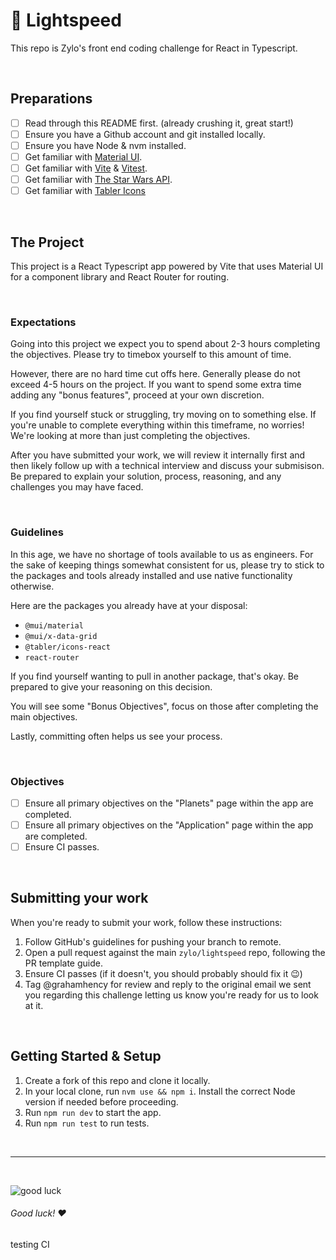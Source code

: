 # 🚀 Lightspeed

This repo is Zylo's front end coding challenge for React in Typescript.

<br>

## Preparations

- [ ] Read through this README first. (already crushing it, great start!)
- [ ] Ensure you have a Github account and git installed locally.
- [ ] Ensure you have Node & nvm installed.
- [ ] Get familiar with [Material UI](https://mui.com/).
- [ ] Get familiar with [Vite](https://vite.dev/) & [Vitest](https://vitest.dev/).
- [ ] Get familiar with [The Star Wars API](https://swapi.dev/).
- [ ] Get familiar with [Tabler Icons](https://tabler.io/icons)

<br>

## The Project

This project is a React Typescript app powered by Vite that uses Material UI for a component library and React Router for routing.

<br>

### Expectations

Going into this project we expect you to spend about 2-3 hours completing the objectives. Please try to timebox yourself to this amount of time.

However, there are no hard time cut offs here. Generally please do not exceed 4-5 hours on the project. If you want to spend some extra time adding any "bonus features", proceed at your own discretion.

If you find yourself stuck or struggling, try moving on to something else. If you're unable to complete everything within this timeframe, no worries! We're looking at more than just completing the objectives.

After you have submitted your work, we will review it internally first and then likely follow up with a technical interview and discuss your submisison. Be prepared to explain your solution, process, reasoning, and any challenges you may have faced.

<br>

### Guidelines

In this age, we have no shortage of tools available to us as engineers. For the sake of keeping things somewhat consistent for us, please try to stick to the packages and tools already installed and use native functionality otherwise.

Here are the packages you already have at your disposal:

- `@mui/material`
- `@mui/x-data-grid`
- `@tabler/icons-react`
- `react-router`

If you find yourself wanting to pull in another package, that's okay. Be prepared to give your reasoning on this decision.

You will see some "Bonus Objectives", focus on those after completing the main objectives.

Lastly, committing often helps us see your process.

<br>

### Objectives

- [ ] Ensure all primary objectives on the "Planets" page within the app are completed.
- [ ] Ensure all primary objectives on the "Application" page within the app are completed.
- [ ] Ensure CI passes.

<br>

## Submitting your work

When you're ready to submit your work, follow these instructions:

1. Follow GitHub's guidelines for pushing your branch to remote.
2. Open a pull request against the main `zylo/lightspeed` repo, following the PR template guide.
3. Ensure CI passes (if it doesn't, you should probably should fix it 😉)
4. Tag @grahamhency for review and reply to the original email we sent you regarding this challenge letting us know you're ready for us to look at it.

<br>

## Getting Started & Setup

1. Create a fork of this repo and clone it locally.
2. In your local clone, run `nvm use && npm i`. Install the correct Node version if needed before proceeding.
3. Run `npm run dev` to start the app.
4. Run `npm run test` to run tests.

<br>

---

<br>

![good luck](https://media2.giphy.com/media/v1.Y2lkPTc5MGI3NjExbmN5N3F3MW05cjZhYWY4M3pxdWx0dW01b3YwM21sOGd6eWp5bWZmeSZlcD12MV9pbnRlcm5hbF9naWZfYnlfaWQmY3Q9Zw/3ornk7TgUdhjhTYgta/giphy.gif)

###### Good luck! ❤️

testing CI
